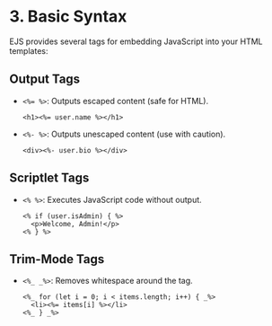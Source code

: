 # 3. Basic Syntax

EJS provides several tags for embedding JavaScript into your HTML templates:

## Output Tags
- `<%= %>`: Outputs escaped content (safe for HTML).
  ```ejs
  <h1><%= user.name %></h1>
  ```
- `<%- %>`: Outputs unescaped content (use with caution).
  ```ejs
  <div><%- user.bio %></div>
  ```

## Scriptlet Tags
- `<% %>`: Executes JavaScript code without output.
  ```ejs
  <% if (user.isAdmin) { %>
    <p>Welcome, Admin!</p>
  <% } %>
  ```

## Trim-Mode Tags
- `<%_ _%>`: Removes whitespace around the tag.
  ```ejs
  <%_ for (let i = 0; i < items.length; i++) { _%>
    <li><%= items[i] %></li>
  <%_ } _%>
  ```
